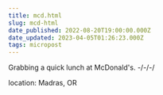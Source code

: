 ```yaml
---
title: mcd.html
slug: mcd-html
date_published: 2022-08-20T19:00:00.000Z
date_updated: 2023-04-05T01:26:23.000Z
tags: micropost
---
```


Grabbing a quick lunch at McDonald's.
-/-/-/

location: Madras, OR
